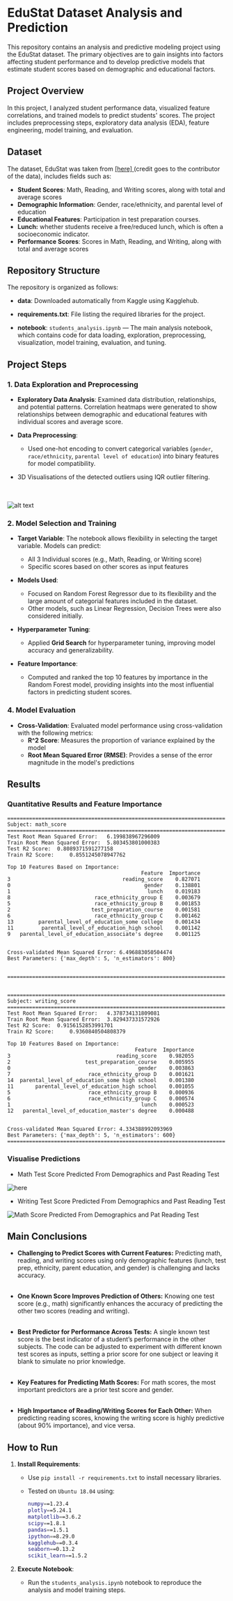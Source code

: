 # EduStat Dataset Analysis and Prediction

This repository contains an analysis and predictive modeling project using the EduStat dataset. The primary objectives are to gain insights into factors affecting student performance and to develop predictive models that estimate student scores based on demographic and educational factors.

## Project Overview

In this project, I analyzed student performance data, visualized feature correlations, and trained models to predict students' scores. The project includes preprocessing steps, exploratory data analysis (EDA), feature engineering, model training, and evaluation.

## Dataset

The dataset, EduStat was taken from [[here]
](https://www.kaggle.com/datasets/muhammadroshaanriaz/students-performance-dataset-cleaned/data) (credit goes to the contributor of the data), includes fields such as:
- **Student Scores**: Math, Reading, and Writing scores, along with total and average scores
- **Demographic Information**: Gender, race/ethnicity, and parental level of education
- **Educational Features**: Participation in test preparation courses.
- **Lunch:** whether students receive a free/reduced lunch, which is often a socioeconomic indicator.
- **Performance Scores**: Scores in Math, Reading, and Writing, along with total and average scores

## Repository Structure

The repository is organized as follows:

- **data**: Downloaded automatically from Kaggle using Kagglehub.
- **requirements.txt**: File listing the required libraries for the project.

- **notebook**: `students_analysis.ipynb` — The main analysis notebook, which contains code for data loading, exploration, preprocessing, visualization, model training, evaluation, and tuning.

## Project Steps

### 1. Data Exploration and Preprocessing

- **Exploratory Data Analysis**: Examined data distribution, relationships, and potential patterns. Correlation heatmaps were generated to show relationships between demographic and educational features with individual scores and average score.
  
- **Data Preprocessing**:
  - Used one-hot encoding to convert categorical variables (`gender`, `race/ethnicity`, `parental level of education`) into binary features for model compatibility.

* 3D Visualisations of the detected outliers using IQR outlier filtering.

<br/><br/>
![alt text](./results/3dplot.png)



### 2. Model Selection and Training

- **Target Variable**: The notebook allows flexibility in selecting the target variable. Models can predict:
  - All 3 Individual scores (e.g., Math, Reading, or Writing score)
  - Specific scores based on other scores as input features

- **Models Used**:
  - Focused on Random Forest Regressor due to its flexibility and the large amount of categorial features included in the dataset.
  - Other models, such as Linear Regression, Decision Trees were also considered initially.
- **Hyperparameter Tuning**:
  - Applied **Grid Search** for hyperparameter tuning, improving model accuracy and generalizability.

- **Feature Importance**: 
   - Computed and ranked the top 10 features by importance in the Random Forest model, providing insights into the most influential factors in predicting student scores.

### 4. Model Evaluation

- **Cross-Validation**: Evaluated model performance using cross-validation with the following metrics:
  - **R^2 Score**: Measures the proportion of variance explained by the model
  - **Root Mean Squared Error (RMSE)**: Provides a sense of the error magnitude in the model's predictions

## Results 

### Quantitative Results and Feature Importance
```
======================================================================
Subject: math_score
======================================================================
Test Root Mean Squared Error: 	6.199838967296009
Train Root Mean Squared Error: 	5.803453801000383
Test R2 Score: 	0.8089371591277158
Train R2 Score: 	0.8551245078947762

Top 10 Features Based on Importance:
                                           Feature  Importance
3                                    reading_score    0.827071
0                                           gender    0.138801
1                                            lunch    0.019183
8                           race_ethnicity_group E    0.003679
5                           race_ethnicity_group B    0.001853
2                          test_preparation_course    0.001581
6                           race_ethnicity_group C    0.001462
13        parental_level_of_education_some college    0.001434
11         parental_level_of_education_high school    0.001142
9   parental_level_of_education_associate's degree    0.001125


Cross-validated Mean Squared Error: 6.496883050504474
Best Parameters: {'max_depth': 5, 'n_estimators': 800}


======================================================================


======================================================================
Subject: writing_score
======================================================================
Test Root Mean Squared Error: 	4.378734131809081
Train Root Mean Squared Error: 	3.829437331572926
Test R2 Score: 	0.9156152853991701
Train R2 Score: 	0.9360840504808379

Top 10 Features Based on Importance:
                                         Feature  Importance
3                                  reading_score    0.982055
2                        test_preparation_course    0.005955
0                                         gender    0.003863
7                         race_ethnicity_group D    0.001621
14  parental_level_of_education_some high school    0.001380
11       parental_level_of_education_high school    0.001055
5                         race_ethnicity_group B    0.000936
6                         race_ethnicity_group C    0.000574
1                                          lunch    0.000523
12   parental_level_of_education_master's degree    0.000488


Cross-validated Mean Squared Error: 4.334388992093969
Best Parameters: {'max_depth': 5, 'n_estimators': 600}
======================================================================
```

### Visualise Predictions
* Math Test Score Predicted From Demographics and Past Reading Test

![here](./results/predicted_writing_score_using_demographics_and_reading.png)

* Writing Test Score Predicted From Demographics and Past Reading Test

![Math Score Predicted From Demographics and Pat Reading Test](./results/predicted_writing_score_using_demographics_and_reading.png)


## Main Conclusions

- **Challenging to Predict Scores with Current Features:** Predicting math, reading, and writing scores using only demographic features (lunch, test prep, ethnicity, parent education, and gender) is challenging and lacks accuracy.  <br/><br/>

- **One Known Score Improves Prediction of Others:** Knowing one test score (e.g., math) significantly enhances the accuracy of predicting the other two scores (reading and writing).<br/><br/>

- **Best Predictor for Performance Across Tests:** A single known test score is the best indicator of a student’s performance in the other subjects. The code can be adjusted to experiment with different known test scores as inputs, setting a prior score for one subject or leaving it blank to simulate no prior knowledge.<br/><br/>

- **Key Features for Predicting Math Scores:** For math scores, the most important predictors are a prior test score and gender.<br/><br/>

- **High Importance of Reading/Writing Scores for Each Other:** When predicting reading scores, knowing the writing score is highly predictive (about 90% importance), and vice versa.


## How to Run

1. **Install Requirements**:
   - Use `pip install -r requirements.txt` to install necessary libraries.

   - Tested on `Ubuntu 18.04` using:

        ```bash
        numpy==1.23.4
        plotly==5.24.1
        matplotlib==3.6.2
        scipy==1.8.1
        pandas==1.5.1
        ipython==8.29.0
        kagglehub==0.3.4
        seaborn==0.13.2
        scikit_learn==1.5.2
        ```

2. **Execute Notebook**:
   - Run the `students_analysis.ipynb` notebook to reproduce the analysis and model training steps.

